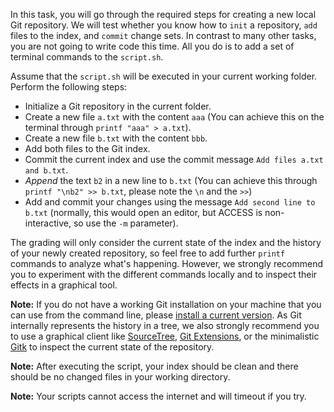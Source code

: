 In this task, you will go through the required steps for creating a new local Git repository. We will test whether you know how to `init` a repository, `add` files to the index, and `commit` change sets. In contrast to many other tasks, you are not going to write code this time. All you do is to add a set of terminal commands to the `script.sh`. 

Assume that the `script.sh` will be executed in your current working folder. Perform the following steps:

* Initialize a Git repository in the current folder.
* Create a new file `a.txt` with the content `aaa` (You can achieve this on the terminal through `printf "aaa" > a.txt`).
* Create a new file `b.txt` with the content `bbb`.
* Add both files to the Git index.
* Commit the current index and use the commit message `Add files a.txt and b.txt`.
* *Append* the text `b2` in a new line to `b.txt` (You can achieve this through `printf "\nb2" >> b.txt`, please note the `\n` and the `>>`)
* Add and commit your changes using the message `Add second line to b.txt` (normally, this would open an editor, but ACCESS is non-interactive, so use the `-m` parameter).

The grading will only consider the current state of the index and the history of your newly created repository, so feel free to add further `printf` commands to analyze what's happening. However, we strongly recommend you to experiment with the different commands locally and to inspect their effects in a graphical tool.

**Note:** If you do not have a working Git installation on your machine that you can use from the command line, please [install a current version](https://git-scm.com/downloads). As Git internally represents the history in a tree, we also strongly recommend you to use a graphical client like [SourceTree](https://www.sourcetreeapp.com/), [Git Extensions](https://gitextensions.github.io/), or the minimalistic [Gitk](https://git-scm.com/docs/gitk) to inspect the current state of the repository.

**Note:** After executing the script, your index should be clean and there should be no changed files in your working directory.

**Note:** Your scripts cannot access the internet and will timeout if you try.
